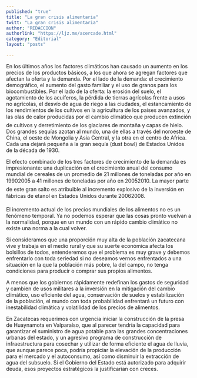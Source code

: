 ```yaml
---
published: "true"
title: "La gran crisis alimentaria"
twitt: "La gran crisis alimentaria"
author: "REDACCION"
authorlink: "https://ljz.mx/acercade.html"
category: "Editorial"
layout: "posts"

---
```



  En los últimos años los factores climáticos han causado un aumento en los precios de los productos básicos, a los que ahora se agregan factores que afectan la oferta y la demanda. Por el lado de la demanda: el crecimiento demográfico, el aumento del gasto familiar y el uso de granos para los biocombustibles. Por el lado de la oferta: la erosión del suelo, el agotamiento de los acuíferos, la pérdida de tierras agrícolas frente a usos no agrícolas, el desvío de agua de riego a las ciudades, el estancamiento de los rendimientos de los cultivos en la agricultura de los países avanzados, y las olas de calor producidas por el cambio climático que producen extinción de cultivos y derretimiento de los glaciares de montaña y capas de hielo. Dos grandes sequías azotan al mundo, una de ellas a través del noroeste de China, el oeste de Mongolia y Asia Central, y la otra en el centro de Africa. Cada una dejará pequeña a la gran sequía (dust bowl) de Estados Unidos de la década de 1930.



  El efecto combinado de los tres factores de crecimiento de la demanda es impresionante: una duplicación en el crecimiento anual del consumo mundial de cereales de un promedio de 21 millones de toneladas por año en 19902005 a 41 millones de toneladas por año en 20052010. La mayor parte de este gran salto es atribuible al incremento explosivo de la inversión en fábricas de etanol en Estados Unidos durante 20062008.



  El incremento actual de los precios mundiales de los alimentos no es un fenómeno temporal. Ya no podemos esperar que las cosas pronto vuelvan a la normalidad, porque en un mundo con un rápido cambio climático no existe una norma a la cual volver.



  Si consideramos que una proporción muy alta de la población zacatecana vive y trabaja en el medio rural y que su suerte económica afecta los bolsillos de todos, entenderemos que el problema es muy grave y debemos enfrentarlo con toda seriedad si no deseamos vernos enfrentados a una situación en la que la población más pobre, la del campo, no tenga condiciones para producir o comprar sus propios alimentos.



  A menos que los gobiernos rápidamente redefinan los gastos de seguridad y cambien de usos militares a la inversión en la mitigación del cambio climático, uso eficiente del agua, conservación de suelos y estabilización de la población, el mundo con toda probabilidad enfrentará un futuro con inestabilidad climática y volatilidad de los precios de alimentos.



  En Zacatecas requerimos con urgencia iniciar la construcción de la presa de Huaynamota en Valparaíso, que al parecer tendría la capacidad para garantizar el suministro de agua potable para las grandes concentraciones urbanas del estado, y un agresivo programa de construcción de infraestructura para cosechar y utilizar de forma eficiente el agua de lluvia, que aunque parece poca, podría propiciar la elevación de la producción para el mercado y el autoconsumo, así como disminuir la extracción de agua del subsuelo. Si el Gobierno del Estado está autorizado para adquirir deuda, esos proyectos estratégicos la justificarían con creces.

